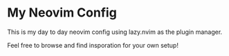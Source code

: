 # My Neovim Config

This is my day to day neovim config using lazy.nvim as the plugin manager.

Feel free to browse and find insporation for your own setup!
